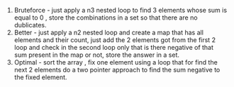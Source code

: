 1. Bruteforce - just apply a n3 nested loop to find 3 elements whose sum is equal to 0 , store the combinations in a set so that there are no dublicates.
2. Better - just apply a n2 nested loop and create a map that has all elements and their count, just add the 2 elements got from the first 2 loop and check in the second loop only that is there negative of that sum present in the map or not, store the answer in a set.
3. Optimal - sort the array , fix one element using a loop that for find the next 2 elements do a two pointer approach to find the sum negative to the fixed element.